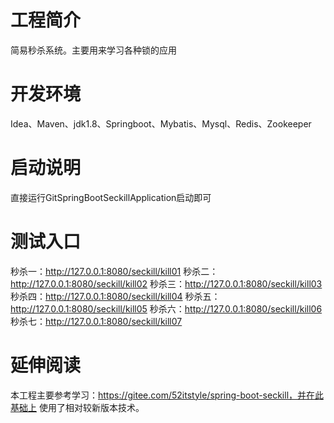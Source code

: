 # 工程简介
简易秒杀系统。主要用来学习各种锁的应用
# 开发环境
Idea、Maven、jdk1.8、Springboot、Mybatis、Mysql、Redis、Zookeeper
# 启动说明
直接运行GitSpringBootSeckillApplication启动即可
# 测试入口
秒杀一：http://127.0.0.1:8080/seckill/kill01
秒杀二：http://127.0.0.1:8080/seckill/kill02
秒杀三：http://127.0.0.1:8080/seckill/kill03
秒杀四：http://127.0.0.1:8080/seckill/kill04
秒杀五：http://127.0.0.1:8080/seckill/kill05
秒杀六：http://127.0.0.1:8080/seckill/kill06
秒杀七：http://127.0.0.1:8080/seckill/kill07
# 延伸阅读
本工程主要参考学习：https://gitee.com/52itstyle/spring-boot-seckill，并在此基础上
使用了相对较新版本技术。
